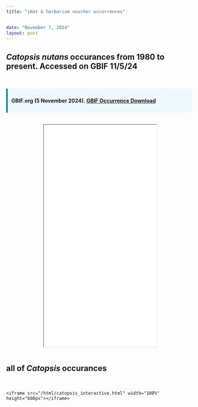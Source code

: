 ```yaml
---
title: "iNat & herbarium voucher occurrences"


date: "November 7, 2024"
layout: post
---
```


<script src="{{ site.url }}{{ site.baseurl }}/knitr_files/cnut_files/header-attrs-2.29/header-attrs.js"></script>

<section class="main-content">
<div
id="catopsis-nutans-occurances-from-1980-to-present.-accessed-on-gbif-11524"
class="section level1">
<h1><i>Catopsis nutans</i> occurances from 1980 to present. Accessed on
GBIF 11/5/24</h1>
<p><br></p>
<div
style="padding: 10px; background-color: #f0f8ff; border-left: 4px solid #008080;">
<p><strong>GBIF.org (5 November 2024).
<a href="https://doi.org/10.15468/dl.ryeqr9" target="_blank">GBIF
Occurrence Download</a></strong></p>
</div>
<br>
<div style="display: flex; justify-content: center;">
<p><iframe src="/html/nutans_herb_inat.html" width="100%" height="600px"></iframe></p>
</div>
</div>
<div id="all-of-catopsis-occurances" class="section level1">
<h1>all of <I>Catopsis</i> occurances</h1>
</div>
<br>
<div style="display: flex; justify-content: center;">
<pre><code>&lt;iframe src=&quot;/html/catopsis_interactive.html&quot; width=&quot;100%&quot; height=&quot;600px&quot;&gt;&lt;/iframe&gt;</code></pre>
</div>
</div>
</section>

